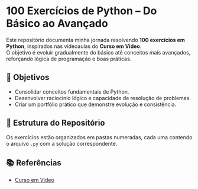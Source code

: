 # 100 Exercícios de Python – Do Básico ao Avançado

Este repositório documenta minha jornada resolvendo **100 exercícios em Python**, inspirados nas videoaulas do **Curso em Vídeo**.  
O objetivo é evoluir gradualmente do básico até conceitos mais avançados, reforçando lógica de programação e boas práticas.

## 🎯 Objetivos

- Consolidar conceitos fundamentais de Python.
- Desenvolver raciocínio lógico e capacidade de resolução de problemas.
- Criar um portfólio prático que demonstre evolução e consistência.

## 📂 Estrutura do Repositório

Os exercícios estão organizados em pastas numeradas, cada uma contendo o arquivo `.py` com a solução correspondente.  

## 📚 Referências

- [Curso em Vídeo](https://www.cursoemvideo.com/)
